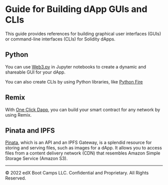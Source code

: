# Guide for Building dApp GUIs and CLIs

This guide provides references for building graphical user interfaces (GUIs) or command-line interfaces (CLIs) for Solidity dApps.

## Python

You can use [Web3.py](https://web3py.readthedocs.io/en/stable/) in Jupyter notebooks to create a dynamic and shareable GUI for your dApp.

You can also create CLIs by using Python libraries, like [Python Fire](https://github.com/google/python-fire)

## Remix

With [One Click Dapp](https://oneclickdapp.com/), you can build your smart contract for any network by using Remix.

## Pinata and IPFS

[Pinata](https://pinata.cloud/documentation), which is an API and an IPFS Gateway, is a splendid resource for storing and serving files, such as images for a dApp. It allows you to access files from a content delivery network (CDN) that resembles Amazon Simple Storage Service (Amazon S3).

---

© 2022 edX Boot Camps LLC. Confidential and Proprietary. All Rights Reserved.
